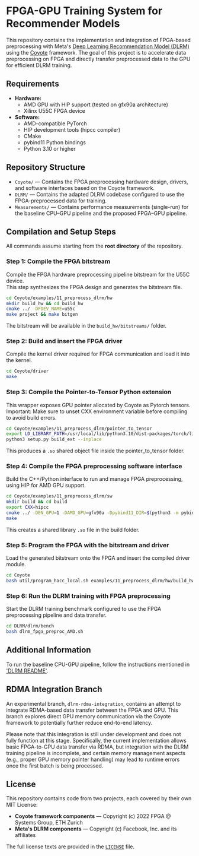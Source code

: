 #  FPGA-GPU Training System for Recommender Models

This repository contains the implementation and integration of FPGA-based preprocessing with Meta's [Deep Learning Recommendation Model (DLRM)](https://github.com/facebookresearch/dlrm/tree/main) using the [Coyote](https://github.com/fpgasystems/Coyote/tree/software-cleanup) framework. The goal of this project is to accelerate data preprocessing on FPGA and directly transfer preprocessed data to the GPU for efficient DLRM training.

## Requirements

- **Hardware:**  
  - AMD GPU with HIP support (tested on gfx90a architecture)  
  - Xilinx U55C FPGA device  
- **Software:**  
  - AMD-compatible PyTorch
  - HIP development tools (hipcc compiler)  
  - CMake  
  - pybind11 Python bindings  
  - Python 3.10 or higher  


## Repository Structure

- `Coyote/` — Contains the FPGA preprocessing hardware design, drivers, and software interfaces based on the Coyote framework.  
- `DLRM/` — Contains the adapted DLRM codebase configured to use the FPGA-preprocessed data for training.
- `Measurements/` — Contains performance measurements (single-run) for the baseline CPU–GPU pipeline and the proposed FPGA–GPU pipeline.


## Compilation and Setup Steps

All commands assume starting from the **root directory** of the repository.

### Step 1: Compile the FPGA bitstream

Compile the FPGA hardware preprocessing pipeline bitstream for the U55C device.  
This step synthesizes the FPGA design and generates the bitstream file.

```bash
cd Coyote/examples/11_preprocess_dlrm/hw
mkdir build_hw && cd build_hw
cmake ../ -DFDEV_NAME=u55c
make project && make bitgen
```
The bitstream will be available in the `build_hw/bitstreams/` folder.


### Step 2: Build and insert the FPGA driver

Compile the kernel driver required for FPGA communication and load it into the kernel.

```bash
cd Coyote/driver
make
```


### Step 3: Compile the Pointer-to-Tensor Python extension

This wrapper exposes GPU pointer allocated by Coyote as Pytorch tensors. 
Important: Make sure to unset CXX environment variable before compiling to avoid build errors.

```bash
cd Coyote/examples/11_preprocess_dlrm/pointer_to_tensor
export LD_LIBRARY_PATH=/usr/local/lib/python3.10/dist-packages/torch/lib:$LD_LIBRARY_PATH
python3 setup.py build_ext --inplace
```
This produces a `.so` shared object file inside the pointer_to_tensor folder.


### Step 4: Compile the FPGA preprocessing software interface

Build the C++/Python interface to run and manage FPGA preprocessing, using HIP for AMD GPU support.

```bash
cd Coyote/examples/11_preprocess_dlrm/sw
mkdir build && cd build
export CXX=hipcc
cmake ../ -DEN_GPU=1 -DAMD_GPU=gfx90a -Dpybind11_DIR=$(python3 -m pybind11 --cmakedir)
make
```
This creates a shared library `.so` file in the build folder.


### Step 5: Program the FPGA with the bitstream and driver

Load the generated bitstream onto the FPGA and insert the compiled driver module.

```bash
cd Coyote
bash util/program_hacc_local.sh examples/11_preprocess_dlrm/hw/build_hw/bitstreams/cyt_top.bit driver/coyote_driver.ko
```


### Step 6: Run the DLRM training with FPGA preprocessing

Start the DLRM training benchmark configured to use the FPGA preprocessing pipeline and data transfer.

```bash
cd DLRM/dlrm/bench
bash dlrm_fpga_preproc_AMD.sh
```

## Additional Information
To run the baseline CPU-GPU pipeline, follow the instructions mentioned in ['DLRM README'](DLRM/README.md).

## RDMA Integration Branch

An experimental branch, `dlrm-rdma-integration`, contains an attempt to integrate RDMA-based data transfer between the FPGA and GPU. This branch explores direct GPU memory communication via the Coyote framework to potentially further reduce end-to-end latency.

Please note that this integration is still under development and does not fully function at this stage. Specifically, the current implementation allows basic FPGA-to-GPU data transfer via RDMA, but integration with the DLRM training pipeline is incomplete, and certain memory management aspects (e.g., proper GPU memory pointer handling) may lead to runtime errors once the first batch is being processed.


## License

This repository contains code from two projects, each covered by their own MIT License:

- **Coyote framework components** — Copyright (c) 2022 FPGA @ Systems Group, ETH Zurich  
- **Meta's DLRM components** — Copyright (c) Facebook, Inc. and its affiliates  

The full license texts are provided in the [`LICENSE`](LICENSE.md) file.

